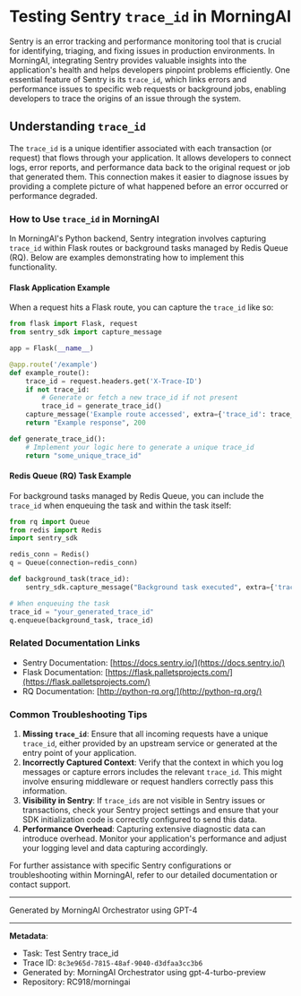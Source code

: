 # Testing Sentry `trace_id` in MorningAI

Sentry is an error tracking and performance monitoring tool that is crucial for identifying, triaging, and fixing issues in production environments. In MorningAI, integrating Sentry provides valuable insights into the application's health and helps developers pinpoint problems efficiently. One essential feature of Sentry is its `trace_id`, which links errors and performance issues to specific web requests or background jobs, enabling developers to trace the origins of an issue through the system.

## Understanding `trace_id`

The `trace_id` is a unique identifier associated with each transaction (or request) that flows through your application. It allows developers to connect logs, error reports, and performance data back to the original request or job that generated them. This connection makes it easier to diagnose issues by providing a complete picture of what happened before an error occurred or performance degraded.

### How to Use `trace_id` in MorningAI

In MorningAI's Python backend, Sentry integration involves capturing `trace_id` within Flask routes or background tasks managed by Redis Queue (RQ). Below are examples demonstrating how to implement this functionality.

#### Flask Application Example

When a request hits a Flask route, you can capture the `trace_id` like so:

```python
from flask import Flask, request
from sentry_sdk import capture_message

app = Flask(__name__)

@app.route('/example')
def example_route():
    trace_id = request.headers.get('X-Trace-ID')
    if not trace_id:
        # Generate or fetch a new trace_id if not present
        trace_id = generate_trace_id()
    capture_message('Example route accessed', extra={'trace_id': trace_id})
    return "Example response", 200

def generate_trace_id():
    # Implement your logic here to generate a unique trace_id
    return "some_unique_trace_id"
```

#### Redis Queue (RQ) Task Example

For background tasks managed by Redis Queue, you can include the `trace_id` when enqueuing the task and within the task itself:

```python
from rq import Queue
from redis import Redis
import sentry_sdk

redis_conn = Redis()
q = Queue(connection=redis_conn)

def background_task(trace_id):
    sentry_sdk.capture_message("Background task executed", extra={'trace_id': trace_id})

# When enqueuing the task
trace_id = "your_generated_trace_id"
q.enqueue(background_task, trace_id)
```

### Related Documentation Links

- Sentry Documentation: [https://docs.sentry.io/](https://docs.sentry.io/)
- Flask Documentation: [https://flask.palletsprojects.com/](https://flask.palletsprojects.com/)
- RQ Documentation: [http://python-rq.org/](http://python-rq.org/)

### Common Troubleshooting Tips

1. **Missing `trace_id`**: Ensure that all incoming requests have a unique `trace_id`, either provided by an upstream service or generated at the entry point of your application.
2. **Incorrectly Captured Context**: Verify that the context in which you log messages or capture errors includes the relevant `trace_id`. This might involve ensuring middleware or request handlers correctly pass this information.
3. **Visibility in Sentry**: If `trace_ids` are not visible in Sentry issues or transactions, check your Sentry project settings and ensure that your SDK initialization code is correctly configured to send this data.
4. **Performance Overhead**: Capturing extensive diagnostic data can introduce overhead. Monitor your application's performance and adjust your logging level and data capturing accordingly.

For further assistance with specific Sentry configurations or troubleshooting within MorningAI, refer to our detailed documentation or contact support.

---
Generated by MorningAI Orchestrator using GPT-4

---

**Metadata**:
- Task: Test Sentry trace_id
- Trace ID: `8c3e965d-7815-48af-9040-d3dfaa3cc3b6`
- Generated by: MorningAI Orchestrator using gpt-4-turbo-preview
- Repository: RC918/morningai
